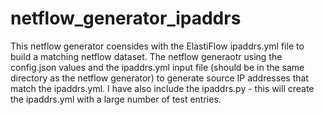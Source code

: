 # netflow_generator_ipaddrs
This netflow generator coensides with the ElastiFlow ipaddrs.yml file to build a matching netflow dataset. The netflow generaotr using the config.json values and the ipaddrs.yml input file (should be in the same directory as the netflow generator) to generate source IP addresses that match the ipaddrs.yml. I have also include the ipaddrs.py - this will create the ipaddrs.yml with a large number of test entries. 


